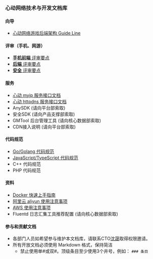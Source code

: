 ### 心动网络技术与开发文档库

#### 向导

* [心动网络游戏后端架构 Guide Line](public/guide/backend.md)

#### 评审（手机、网游）

* [**手机前端** 评审要点](public/game_review/frontend.md)
* [**后端** 评审要点](public/game_review/backend.md)
* [**安全** 评审要点](public/game_review/security.md)

#### 服务

* [心动 myip 服务接口文档](public/services/myip.md)
* [心动 httpdns 服务接口文档](public/services/httpdns.md)
* AnySDK (请向平台部索取)
* 安全SDK (请向产品支撑部索取)
* GMTool 后台管理工具 (请向核心数据部索取)
* CDN接入说明 (请向平台部索取)

#### 代码规范

* [Go/Golang 代码规范](public/coding_style/golang.md)
* [JavaScript/TypeScript 代码规范](public/coding_style/js_ts.md)
* C++ 代码规范
* PHP 代码规范

#### 资料

* [Docker 快速上手指南](public/guide/devops/docker_quick.md)
* [阿里云 aliyun 使用注意事项](public/guide/devops/aliyun.md)
* [AWS 使用注意事项](public/guide/devops/aws.md)
* Fluentd 日志汇集工具推荐配置 (请向核心数据部索取)
 
#### 参与和贡献文档
* 各部门人员如希望参与维护本文档库，请联系CTO[沈晟](mailto:tomasen@xindong.com)取得权限邀请。
* 所有开放文档必须使用 Markdown 格式，保持简洁
	* 禁止使用单\#或双\#。顶级条目至少使用3个井号，例如： `### 条目`
